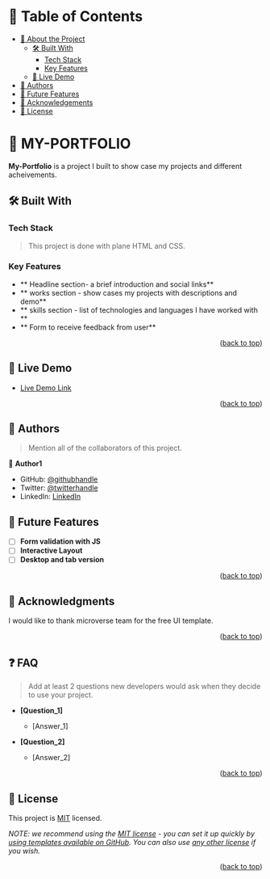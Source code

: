 <a name="readme-top"></a>

<!-- TABLE OF CONTENTS -->

# 📗 Table of Contents

- [📖 About the Project](#about-project)
  - [🛠 Built With](#built-with)
    - [Tech Stack](#tech-stack)
    - [Key Features](#key-features)
  - [🚀 Live Demo](#live-demo)
- [👥 Authors](#authors)
- [🔭 Future Features](#future-features)
- [🙏 Acknowledgements](#acknowledgements)
- [📝 License](#license)

<!-- PROJECT DESCRIPTION -->

# 📖 MY-PORTFOLIO <a name="about-project"></a>


**My-Portfolio** is a project I built to show case my projects and different acheivements.

## 🛠 Built With <a name="built-with"></a>

### Tech Stack <a name="tech-stack"></a>

> This project is done with plane HTML and CSS.


<!-- Features -->

### Key Features <a name="key-features"></a>


- ** Headline section- a brief introduction and social links**
- ** works section - show cases my projects with descriptions and demo**
- ** skills section - list of technologies and languages I have worked with **
- ** Form to receive feedback from user**

<p align="right">(<a href="#readme-top">back to top</a>)</p>

<!-- LIVE DEMO -->

## 🚀 Live Demo <a name="live-demo"></a>


- [Live Demo Link](https://fevenseyfu.github.io/my-portfolio/)

<p align="right">(<a href="#readme-top">back to top</a>)</p>

<!-- AUTHORS -->

## 👥 Authors <a name="authors"></a>

> Mention all of the collaborators of this project.

👤 **Author1**

- GitHub: [@githubhandle](https://github.com/FevenSeyfu)
- Twitter: [@twitterhandle](https://twitter.com/FevenSeyfu)
- LinkedIn: [LinkedIn](https://www.linkedin.com/in/feven-seyfu-0008641b0)


## 🔭 Future Features <a name="future-features"></a>


- [ ] **Form validation with JS**
- [ ] **Interactive Layout**
- [ ] **Desktop and tab version**

<p align="right">(<a href="#readme-top">back to top</a>)</p>


<!-- ACKNOWLEDGEMENTS -->

## 🙏 Acknowledgments <a name="acknowledgements"></a>


I would like to thank microverse team for the free UI template.

<p align="right">(<a href="#readme-top">back to top</a>)</p>

<!-- FAQ (optional) -->

## ❓ FAQ <a name="faq"></a>

> Add at least 2 questions new developers would ask when they decide to use your project.

- **[Question_1]**

  - [Answer_1]

- **[Question_2]**

  - [Answer_2]

<p align="right">(<a href="#readme-top">back to top</a>)</p>

<!-- LICENSE -->

## 📝 License <a name="license"></a>

This project is [MIT](./LICENSE) licensed.

_NOTE: we recommend using the [MIT license](https://choosealicense.com/licenses/mit/) - you can set it up quickly by [using templates available on GitHub](https://docs.github.com/en/communities/setting-up-your-project-for-healthy-contributions/adding-a-license-to-a-repository). You can also use [any other license](https://choosealicense.com/licenses/) if you wish._

<p align="right">(<a href="#readme-top">back to top</a>)</p>